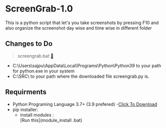 # ScreenGrab-1.0
This is a python script that let's you take screenshots by pressing F10 and also organize the screenshot day wise and time wise in different  folder

## **Changes to Do**

> screengrab.bat
> [:book:](screengrab.bat)
- C:\Users\sajpu\AppData\Local\Programs\Python\Python39 to your path for python.exe in your system
- C:\SRC\ to your path where the downloaded file screengrab.py is.

## **Requirments**
- Python Programing Language 3.7+ (3.9 prefered)
  -[Click To Download](https://www.python.org/downloads/)
- pip installer:
   - install modules :  
   [Run this](module_install .bat)
